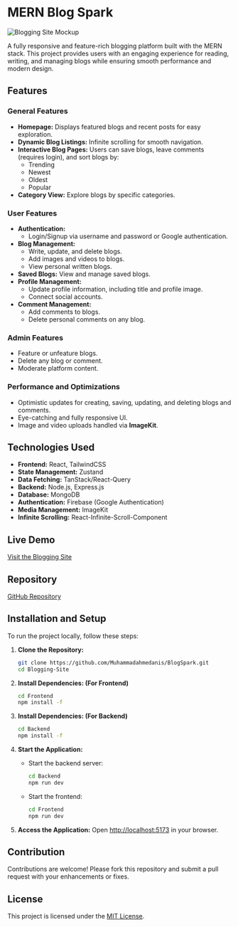 # <a name="Title">MERN Blog Spark</a>

![Blogging Site Mockup](/frontend/public/Mockup-Template.png)

A fully responsive and feature-rich blogging platform built with the MERN stack. This project provides users with an engaging experience for reading, writing, and managing blogs while ensuring smooth performance and modern design.

## Features

### General Features

- **Homepage:** Displays featured blogs and recent posts for easy exploration.
- **Dynamic Blog Listings:** Infinite scrolling for smooth navigation.
- **Interactive Blog Pages:** Users can save blogs, leave comments (requires login), and sort blogs by:
  - Trending
  - Newest
  - Oldest
  - Popular
- **Category View:** Explore blogs by specific categories.

### User Features

- **Authentication:**
  - Login/Signup via username and password or Google authentication.
- **Blog Management:**
  - Write, update, and delete blogs.
  - Add images and videos to blogs.
  - View personal written blogs.
- **Saved Blogs:** View and manage saved blogs.
- **Profile Management:**
  - Update profile information, including title and profile image.
  - Connect social accounts.
- **Comment Management:**
  - Add comments to blogs.
  - Delete personal comments on any blog.

### Admin Features

- Feature or unfeature blogs.
- Delete any blog or comment.
- Moderate platform content.

### Performance and Optimizations

- Optimistic updates for creating, saving, updating, and deleting blogs and comments.
- Eye-catching and fully responsive UI.
- Image and video uploads handled via **ImageKit**.

## Technologies Used

- **Frontend:** React, TailwindCSS
- **State Management:** Zustand
- **Data Fetching:** TanStack/React-Query
- **Backend:** Node.js, Express.js
- **Database:** MongoDB
- **Authentication:** Firebase (Google Authentication)
- **Media Management:** ImageKit
- **Infinite Scrolling:** React-Infinite-Scroll-Component

## Live Demo

[Visit the Blogging Site](https://blogging-site-official.vercel.app) 

## Repository

[GitHub Repository](https://github.com/Muhammadahmedanis/BlogSpark.git)

## Installation and Setup

To run the project locally, follow these steps:

1. **Clone the Repository:**

   ```bash
   git clone https://github.com/Muhammadahmedanis/BlogSpark.git
   cd Blogging-Site
   ```

2. **Install Dependencies: (For Frontend)**

   ```bash
   cd Frontend
   npm install -f
   ```

3. **Install Dependencies: (For Backend)**

   ```bash
   cd Backend
   npm install -f
   ```

6. **Start the Application:**

   - Start the backend server:
     ```bash
     cd Backend
     npm run dev
     ```
   - Start the frontend:
     ```bash
     cd Frontend
     npm run dev
     ```

7. **Access the Application:**
   Open [http://localhost:5173](http://localhost:5173) in your browser.

## Contribution

Contributions are welcome! Please fork this repository and submit a pull request with your enhancements or fixes.

## License

This project is licensed under the [MIT License](LICENSE).

